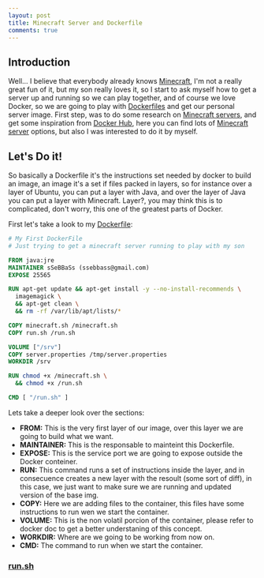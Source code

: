 ```yaml
---
layout: post
title: Minecraft Server and Dockerfile
comments: true
---
```


## Introduction
Well... I believe that everybody already knows [Minecraft](https://minecraft.net/), I'm not a really great fun of it, but my son really loves it, so I start to ask myself how to get a server up and running so we can play together, and of course we love Docker, so we are going to play with [Dockerfiles](https://docs.docker.com/engine/reference/builder/) and get our personal server image.
First step, was to do some research on [Minecraft servers](https://minecraft.net/download), and get some inspiration from [Docker Hub](https://hub.docker.com/), here you can find lots of [Minecraft server](https://hub.docker.com/search/?isAutomated=0&isOfficial=0&page=1&pullCount=0&q=minecraft&starCount=0) options, but also I was interested to do it by myself.

## Let's Do it!
So basically a Dockerfile it's the instructions set needed by docker to build an image, an image it's a set if files packed in layers, so for instance over a layer of Ubuntu, you can put a layer with Java, and over the layer of Java you can put a layer with Minecraft. 
Layer?, you may think this is to complicated, don't worry, this one of the greatest parts of Docker.

First let's take a look to my [Dockerfile](https://github.com/ssebbass/docker-minecraft/blob/master/Dockerfile):

```Dockerfile
# My First DockerFile
# Just trying to get a minecraft server running to play with my son

FROM java:jre
MAINTAINER sSeBBaSs (ssebbass@gmail.com)
EXPOSE 25565

RUN apt-get update && apt-get install -y --no-install-recommends \
  imagemagick \
  && apt-get clean \
  && rm -rf /var/lib/apt/lists/*

COPY minecraft.sh /minecraft.sh
COPY run.sh /run.sh

VOLUME ["/srv"]
COPY server.properties /tmp/server.properties
WORKDIR /srv

RUN chmod +x /minecraft.sh \
  && chmod +x /run.sh

CMD [ "/run.sh" ]
```

Lets take a deeper look over the sections:

- **FROM:** This is the very first layer of our image, over this layer we are going to build what we want.
- **MAINTAINER:** This is the responsable to mainteint this Dockerfile.
- **EXPOSE:** This is the service port we are going to expose outside the Docker conteiner.
- **RUN:** This command runs a set of instructions inside the layer, and in consecuence creates a new layer with the resoult (some sort of diff), in this case, we just want to make sure we are running and updated version of the base img.
- **COPY:** Here we are adding files to the container, this files have some instructions to run wen we start the container.
- **VOLUME:** This is the non volatil porcion of the container, please refer to docker doc to get a better understaning of this concept.
- **WORKDIR:** Where are we going to be working from now on.
- **CMD:** The command to run when we start the container.

### [run.sh](https://github.com/ssebbass/docker-minecraft/blob/master/run.sh)


